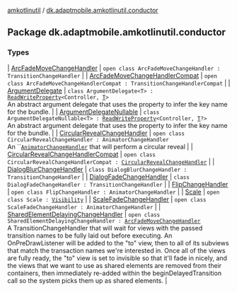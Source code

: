 [amkotlinutil](../index.md) / [dk.adaptmobile.amkotlinutil.conductor](./index.md)

## Package dk.adaptmobile.amkotlinutil.conductor

### Types

| [ArcFadeMoveChangeHandler](-arc-fade-move-change-handler/index.md) | `open class ArcFadeMoveChangeHandler : TransitionChangeHandler` |
| [ArcFadeMoveChangeHandlerCompat](-arc-fade-move-change-handler-compat/index.md) | `open class ArcFadeMoveChangeHandlerCompat : TransitionChangeHandlerCompat` |
| [ArgumentDelegate](-argument-delegate/index.md) | `class ArgumentDelegate<T> : `[`ReadWriteProperty`](https://kotlinlang.org/api/latest/jvm/stdlib/kotlin.properties/-read-write-property/index.html)`<Controller, `[`T`](-argument-delegate/index.md#T)`>`<br>An abstract argument delegate that uses the property to infer the key name for the bundle. |
| [ArgumentDelegateNullable](-argument-delegate-nullable/index.md) | `class ArgumentDelegateNullable<T> : `[`ReadWriteProperty`](https://kotlinlang.org/api/latest/jvm/stdlib/kotlin.properties/-read-write-property/index.html)`<Controller, `[`T`](-argument-delegate-nullable/index.md#T)`?>`<br>An abstract argument delegate that uses the property to infer the key name for the bundle. |
| [CircularRevealChangeHandler](-circular-reveal-change-handler/index.md) | `open class CircularRevealChangeHandler : AnimatorChangeHandler`<br>An ``[`AnimatorChangeHandler`](#) that will perform a circular reveal |
| [CircularRevealChangeHandlerCompat](-circular-reveal-change-handler-compat/index.md) | `open class CircularRevealChangeHandlerCompat : `[`CircularRevealChangeHandler`](-circular-reveal-change-handler/index.md) |
| [DialogBlurChangeHandler](-dialog-blur-change-handler/index.md) | `class DialogBlurChangeHandler : TransitionChangeHandler` |
| [DialogFadeChangeHandler](-dialog-fade-change-handler/index.md) | `class DialogFadeChangeHandler : TransitionChangeHandler` |
| [FlipChangeHandler](-flip-change-handler/index.md) | `open class FlipChangeHandler : AnimatorChangeHandler` |
| [Scale](-scale/index.md) | `open class Scale : `[`Visibility`](https://developer.android.com/reference/android/transition/Visibility.html) |
| [ScaleFadeChangeHandler](-scale-fade-change-handler/index.md) | `open class ScaleFadeChangeHandler : AnimatorChangeHandler` |
| [SharedElementDelayingChangeHandler](-shared-element-delaying-change-handler/index.md) | `open class SharedElementDelayingChangeHandler : `[`ArcFadeMoveChangeHandler`](-arc-fade-move-change-handler/index.md)<br>A TransitionChangeHandler that will wait for views with the passed transition names to be fully laid out before executing. An OnPreDrawListener will be added to the "to" view, then to all of its subviews that match the transaction names we're interested in. Once all of the views are fully ready, the "to" view is set to invisible so that it'll fade in nicely, and the views that we want to use as shared elements are removed from their containers, then immediately re-added within the beginDelayedTransition call so the system picks them up as shared elements. |

